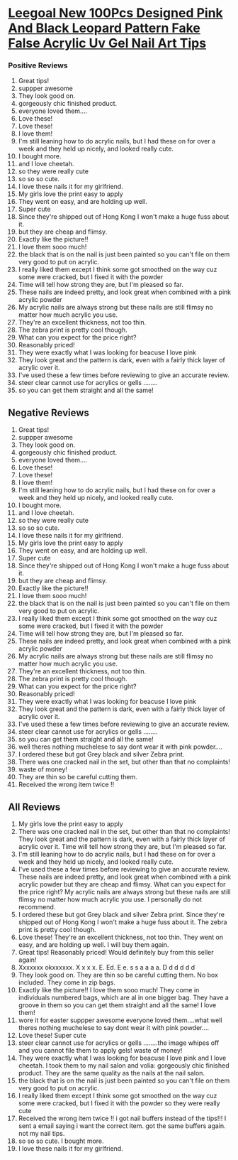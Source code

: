 # [Leegoal New 100Pcs Designed Pink And Black Leopard Pattern Fake False Acrylic Uv Gel Nail Art Tips](https://products.checkmycream.com/products/Leegoal-New-100Pcs-Designed-Pink-And-Black-Leopard-Pattern-Fake-False-Acrylic-Uv-Gel-Nail-Art-Tips.html)

### Positive Reviews

<ol>
      <li>Great tips!</li>
      <li>suppper awesome</li>
      <li>They look good on.</li>
      <li>gorgeously chic finished product.  </li>
      <li>everyone loved them....</li>
      <li>Love these!</li>
      <li>Love these!  </li>
      <li>I love them!</li>
      <li>I&#x27;m still leaning how to do acrylic nails, but I had these on for over a week and they held up nicely, and looked really cute.</li>
      <li>I bought more.</li>
      <li>and I love cheetah.</li>
      <li>so they were really cute</li>
      <li>so so so cute.  </li>
      <li>I love these nails it for my girlfriend.</li>
      <li>My girls love the print easy to apply</li>
      <li>They went on easy, and are holding up well.</li>
      <li>Super cute</li>
      <li>Since they&#x27;re shipped out of Hong Kong I won&#x27;t make a huge fuss about it.</li>
      <li>but they are cheap and flimsy.</li>
      <li>Exactly like the picture!!  </li>
      <li>I love them sooo much!  </li>
      <li>the black that is on the nail is just been painted so you can&#x27;t file on them very good to put on acrylic.</li>
      <li>I really liked them except I think some got smoothed on the way cuz some were cracked, but I fixed it with the powder</li>
      <li>Time will tell how strong they are, but I&#x27;m pleased so far.</li>
      <li>These nails are indeed pretty, and look great when combined with a pink acrylic powder</li>
      <li>My acrylic nails are always strong but these nails are still flimsy no matter how much acrylic you use.</li>
      <li>They&#x27;re an excellent thickness, not too thin.</li>
      <li>The zebra print is pretty cool though.</li>
      <li>What can you expect for the price right?</li>
      <li>Reasonably priced!</li>
      <li>They were exactly what I was looking for beacuse I love pink</li>
      <li>They look great and the pattern is dark, even with a fairly thick layer of acrylic over it.</li>
      <li>I&#x27;ve used these a few times before reviewing to give an accurate review.</li>
      <li>steer clear cannot use for acrylics or gells ........</li>
      <li>so you can get them straight and all the same!  </li>
</ol>


<h2>Negative Reviews</h2>
<ol>
<li> Great tips!</li>
<li> suppper awesome</li>
<li> They look good on.</li>
<li> gorgeously chic finished product.  </li>
<li> everyone loved them....</li>
<li> Love these!</li>
<li> Love these!  </li>
<li> I love them!</li>
<li> I&#x27;m still leaning how to do acrylic nails, but I had these on for over a week and they held up nicely, and looked really cute.</li>
<li> I bought more.</li>
<li> and I love cheetah.</li>
<li> so they were really cute</li>
<li> so so so cute.  </li>
<li> I love these nails it for my girlfriend.</li>
<li> My girls love the print easy to apply</li>
<li> They went on easy, and are holding up well.</li>
<li> Super cute</li>
<li> Since they&#x27;re shipped out of Hong Kong I won&#x27;t make a huge fuss about it.</li>
<li> but they are cheap and flimsy.</li>
<li> Exactly like the picture!!  </li>
<li> I love them sooo much!  </li>
<li> the black that is on the nail is just been painted so you can&#x27;t file on them very good to put on acrylic.</li>
<li> I really liked them except I think some got smoothed on the way cuz some were cracked, but I fixed it with the powder</li>
<li> Time will tell how strong they are, but I&#x27;m pleased so far.</li>
<li> These nails are indeed pretty, and look great when combined with a pink acrylic powder</li>
<li> My acrylic nails are always strong but these nails are still flimsy no matter how much acrylic you use.</li>
<li> They&#x27;re an excellent thickness, not too thin.</li>
<li> The zebra print is pretty cool though.</li>
<li> What can you expect for the price right?</li>
<li> Reasonably priced!</li>
<li> They were exactly what I was looking for beacuse I love pink</li>
<li> They look great and the pattern is dark, even with a fairly thick layer of acrylic over it.</li>
<li> I&#x27;ve used these a few times before reviewing to give an accurate review.</li>
<li> steer clear cannot use for acrylics or gells ........</li>
<li> so you can get them straight and all the same!  </li>
<li> well theres nothing muchelese to say dont wear it with pink powder....</li>
<li> I ordered these but got Grey black and silver Zebra print.</li>
<li> There was one cracked nail in the set, but other than that no complaints!</li>
<li> waste of money!</li>
<li> They are thin so be careful cutting them.  </li>
<li> Received the wrong item twice !!</li>
</ol>

<h2>All Reviews</h2>

<ol>
    <li> My girls love the print easy to apply</li>
    <li> There was one cracked nail in the set, but other than that no complaints! They look great and the pattern is dark, even with a fairly thick layer of acrylic over it. Time will tell how strong they are, but I&#x27;m pleased so far.</li>
    <li> I&#x27;m still leaning how to do acrylic nails, but I had these on for over a week and they held up nicely, and looked really cute.</li>
    <li> I&#x27;ve used these a few times before reviewing to give an accurate review. These nails are indeed pretty, and look great when combined with a pink acrylic powder but they are cheap and flimsy. What can you expect for the price right? My acrylic nails are always strong but these nails are still flimsy no matter how much acrylic you use. I personally do not recommend.</li>
    <li> I ordered these but got Grey black and silver Zebra print. Since they&#x27;re shipped out of Hong Kong I won&#x27;t make a huge fuss about it. The zebra print is pretty cool though.</li>
    <li> Love these! They&#x27;re an excellent thickness, not too thin. They went on easy, and are holding up well. I will buy them again.</li>
    <li> Great tips! Reasonably priced! Would definitely buy from this seller again!</li>
    <li> Xxxxxxx okxxxxxx. X x x x.  E. Ed. E e. s s a a a a.  D d d d d d</li>
    <li> They look good on. They are thin so be careful cutting them.  No box included. They come in zip bags.</li>
    <li> Exactly like the picture!!  I love them sooo much!  They come in individuals numbered bags, which are al in one bigger bag.  They have a groove in them so you can get them straight and all the same!  I love them!</li>
    <li> wore it for easter suppper awesome everyone loved them....what well theres nothing muchelese to say dont wear it with pink powder....</li>
    <li> Love these!  Super cute</li>
    <li> steer clear cannot use for acrylics or gells ........the image whipes off and you cannot file them to apply gels! waste of money!</li>
    <li> They were exactly what I was looking for beacuse I love pink and I love cheetah. I took them to my nail salon and volia: gorgeously chic finished product.  They are the same quality as the nails at the nail salon.</li>
    <li> the black that is on the nail is just been painted so you can&#x27;t file on them very good to put on acrylic.</li>
    <li> I really liked them except I think some got smoothed on the way cuz some were cracked, but I fixed it with the powder so they were really cute</li>
    <li> Received the wrong item twice !! i got nail buffers instead of the tips!!! I sent a email saying i want the correct item. got the same buffers again. not my nail tips.</li>
    <li> so so so cute.  I bought more.</li>
    <li> I love these nails it for my girlfriend.</li>
</ol>




